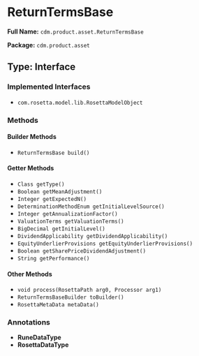 # ReturnTermsBase

**Full Name:** `cdm.product.asset.ReturnTermsBase`

**Package:** `cdm.product.asset`

## Type: Interface

### Implemented Interfaces

- `com.rosetta.model.lib.RosettaModelObject`

### Methods

#### Builder Methods

- `ReturnTermsBase build()`

#### Getter Methods

- `Class getType()`
- `Boolean getMeanAdjustment()`
- `Integer getExpectedN()`
- `DeterminationMethodEnum getInitialLevelSource()`
- `Integer getAnnualizationFactor()`
- `ValuationTerms getValuationTerms()`
- `BigDecimal getInitialLevel()`
- `DividendApplicability getDividendApplicability()`
- `EquityUnderlierProvisions getEquityUnderlierProvisions()`
- `Boolean getSharePriceDividendAdjustment()`
- `String getPerformance()`

#### Other Methods

- `void process(RosettaPath arg0, Processor arg1)`
- `ReturnTermsBaseBuilder toBuilder()`
- `RosettaMetaData metaData()`

### Annotations

- **RuneDataType**
- **RosettaDataType**

